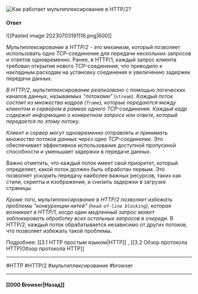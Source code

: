 ![Как работает мультиплексирование в `HTTP/2`?](https://youtu.be/-mWa7erZu64?t=378)

#### Ответ

![[Pasted image 20230703191116.png|600]]

*Мультиплексирование в HTTP/2* - это механизм, который позволяет использовать одно TCP-соединение для передачи нескольких запросов и ответов одновременно. Ранее, в HTTP/1, каждый запрос клиента требовал открытия нового TCP-соединения, что приводило к накладным расходам на установку соединения и увеличению задержек передачи данных.

*В HTTP/2, мультиплексирование реализовано* с помощью логических каналов данных, называемых *"потоками"* (`stream`). *Каждый поток состоит из множества кадров (`frame`), которые передаются между клиентом и сервером в рамках одного TCP-соединения. Каждый кадр содержит информацию о конкретном запросе или ответе, который передается по этому потоку.*

*Клиент и сервер могут одновременно отправлять и принимать множество потоков данных через одно TCP-соединение.* Это обеспечивает эффективное использование доступной пропускной способности и уменьшает задержки в передаче данных.

Важно отметить, что каждый поток имеет свой приоритет, который определяет, какой поток должен быть обработан первым. Это позволяет ускорить передачу наиболее важных ресурсов, таких как стили, скрипты и изображения, и снизить задержки в загрузке страницы.

*Кроме того, мультиплексирование в HTTP/2 позволяет избежать проблемы "конкуренции нитей" (`head-of-line blocking`), которая возникает в HTTP/1, когда один медленный запрос может заблокировать обработку всех остальных запросов в очереди.* В HTTP/2, каждый поток обрабатывается независимо от других потоков, что позволяет избежать такой проблемы.

Подробнее: [[3.1 HTTP простым языком|HTTP]] , [[3.2 Обзор протокола HTTP|Обзор протокола HTTP]]

___
#HTTP #HTTP/2 #мультиплексирование #browser

___

#### [[000 Browser|Назад]]